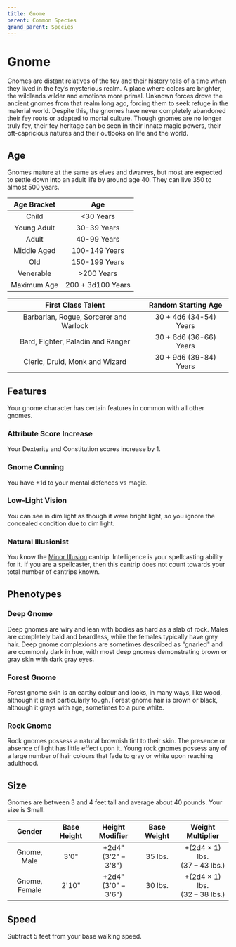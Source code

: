 ```yaml
---
title: Gnome
parent: Common Species
grand_parent: Species
---
```


# Gnome
Gnomes are distant relatives of the fey and their history tells of a time when they lived in the fey’s mysterious realm. A place where colors are brighter, the wildlands wilder and emotions more primal. Unknown forces drove the ancient gnomes from that realm long ago, forcing them to seek refuge in the material world. Despite this, the gnomes have never completely abandoned their fey roots or adapted to mortal culture. Though gnomes are no longer truly fey, their fey heritage can be seen in their innate magic powers, their oft-capricious natures and their outlooks on life and the world.

## Age
Gnomes mature at the same as elves and dwarves, but most are expected to settle down into an adult life by around age 40. They can live 350 to almost 500 years.

| Age Bracket | Age |
|:-----------:|:---:|
| Child       | <30 Years         |
| Young Adult | 30-39 Years       |
| Adult       | 40-99 Years       |
| Middle Aged | 100-149 Years     |
| Old         | 150-199 Years     |
| Venerable   | >200 Years        |
| Maximum Age | 200 + 3d100 Years |

| First Class Talent | Random Starting Age |
|:------------------:|:-------------------:|
| Barbarian, Rogue, Sorcerer and Warlock | 30 + 4d6 (34-54) Years |
| Bard, Fighter, Paladin and Ranger      | 30 + 6d6 (36-66) Years |
| Cleric, Druid, Monk and Wizard         | 30 + 9d6 (39-84) Years |

## Features
Your gnome character has certain features in common with all other gnomes.

### Attribute Score Increase
Your Dexterity and Constitution scores increase by 1.

### Gnome Cunning
You have +1d to your mental defences vs magic.

### Low-Light Vision
You can see in dim light as though it were bright light, so you ignore the concealed condition due to dim light.

### Natural Illusionist
You know the [Minor Illusion](https://stormchaserroleplaying.com/stormchaserRPG/Spells/Cantrips/Illusion/#minor-illusion) cantrip. Intelligence is your spellcasting ability for it. If you are a spellcaster, then this cantrip does not count towards your total number of cantrips known.

## Phenotypes

### Deep Gnome
Deep gnomes are wiry and lean with bodies as hard as a slab of rock. Males are completely bald and beardless, while the females typically have grey hair. Deep gnome complexions are sometimes described as "gnarled" and are commonly dark in hue, with most deep gnomes demonstrating brown or gray skin with dark gray eyes.

### Forest Gnome
Forest gnome skin is an earthy colour and looks, in many ways, like wood, although it is not particularly tough. Forest gnome hair is brown or black, although it grays with age, sometimes to a pure white.

### Rock Gnome
Rock gnomes possess a natural brownish tint to their skin. The presence or absence of light has little effect upon it. Young rock gnomes possess any of a large number of hair colours that fade to gray or white upon reaching adulthood.

## Size
Gnomes are between 3 and 4 feet tall and average about 40 pounds. Your size is Small.

| Gender | Base Height | Height Modifier | Base Weight | Weight Multiplier |
|:------:|:-----------:|:---------------:|:-----------:|:-----------------:|
| Gnome, Male   | 3'0"  | +2d4"<br>(3'2" – 3'8") | 35 lbs. | +(2d4 × 1) lbs.<br>(37 – 43 lbs.) |
| Gnome, Female | 2'10" | +2d4"<br>(3'0" – 3'6") | 30 lbs. | +(2d4 × 1) lbs.<br>(32 – 38 lbs.) |

## Speed
Subtract 5 feet from your base walking speed.
